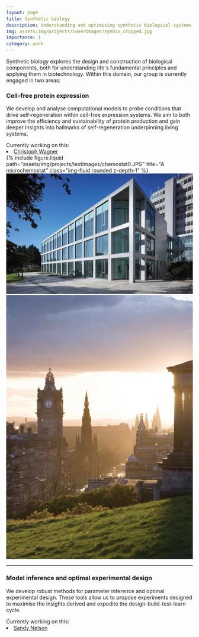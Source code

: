 ```yaml
---
layout: page
title: Synthetic biology
description: Understanding and optimising synthetic biological systems
img: assets/img/projects/coverImages/synBio_cropped.jpg
importance: 1
category: work
---
```


Synthetic biology explores the design and construction of biological components, both for understanding life's
fundamental principles and applying them in biotechnology. Within this domain, our group is currently engaged in two
areas:

### Cell-free protein expression

We develop and analyse computational models to probe conditions that drive self-regeneration within cell-free
expression systems. We aim to both improve the efficiency and sustainability of protein production and gain deeper
insights into hallmarks of self-regeneration underpinning living systems.

<div>
  <span> Currently working on this: </span>
  <li class="tab"><a href="/people/christophWagner/">Christoph Wagner</a></li>
</div>

<div class="container">
  <div class="img-group">
    <div class="col-sm mt-3 mt-md-0">
    {% 
      include figure.liquid 
      path="assets/img/projects/textImages/chemostat0.JPG" 
      title="A microchemostat" 
      class="img-fluid rounded z-depth-1" 
    %}
    </div>
    <div class="img2">
      <img src="../assets/img/stock/waddington_cropped.jpg" alt="Waddington building" class="img-fluid rounded z-depth-1">
    </div>
    <div class="img1">
      <img src="../assets/img/stock/carlton_cropped.jpg" alt="View from Carlton Hill" class="img-fluid rounded z-depth-1">
    </div>
  </div>
</div>

---

### Model inference and optimal experimental design

We develop robust methods for parameter inference and optimal experimental design. These tools allow us to propose
experiments designed to maximise the insights derived and expedite the design-build-test-learn cycle.

<div>
  <span> Currently working on this: </span>
  <li class="tab"><a href="/people/sandyNelson/">Sandy Nelson</a></li>
</div>
